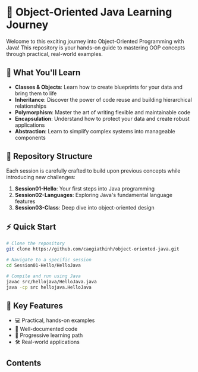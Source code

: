 # 🚀 Object-Oriented Java Learning Journey

Welcome to this exciting journey into Object-Oriented Programming with Java! This repository is your hands-on guide to mastering OOP concepts through practical, real-world examples.

## 🌟 What You'll Learn

- **Classes & Objects**: Learn how to create blueprints for your data and bring them to life
- **Inheritance**: Discover the power of code reuse and building hierarchical relationships
- **Polymorphism**: Master the art of writing flexible and maintainable code
- **Encapsulation**: Understand how to protect your data and create robust applications
- **Abstraction**: Learn to simplify complex systems into manageable components

## 📁 Repository Structure

Each session is carefully crafted to build upon previous concepts while introducing new challenges:

1. **Session01-Hello**: Your first steps into Java programming
2. **Session02-Languages**: Exploring Java's fundamental language features
3. **Session03-Class**: Deep dive into object-oriented design

## ⚡ Quick Start

```bash
# Clone the repository
git clone https://github.com/caogiathinh/object-oriented-java.git

# Navigate to a specific session
cd Session01-Hello/HelloJava

# Compile and run using Java
javac src/hellojava/HelloJava.java
java -cp src hellojava.HelloJava
```

## 🔑 Key Features

- 💻 Practical, hands-on examples
- 📝 Well-documented code
- 🎯 Progressive learning path
- 🛠️ Real-world applications

## Contents
